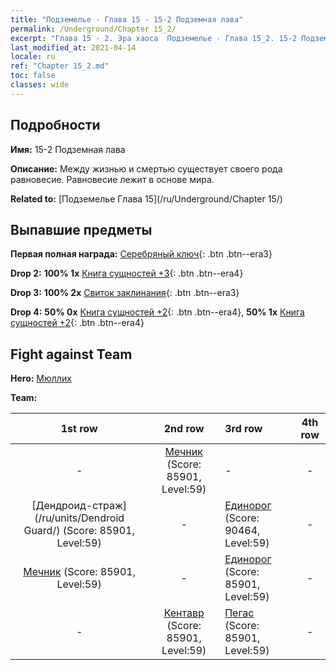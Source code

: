 ```yaml
---
title: "Подземелье - Глава 15 - 15-2 Подземная лава"
permalink: /Underground/Chapter 15_2/
excerpt: "Глава 15 - 2. Эра хаоса  Подземелье - Глава 15_2. 15-2 Подземная лава"
last_modified_at: 2021-04-14
locale: ru
ref: "Chapter 15_2.md"
toc: false
classes: wide
---
```


## Подробности

 **Имя:** 15-2 Подземная лава

 **Описание:** Между жизнью и смертью существует своего рода равновесие. Равновесие лежит в основе мира.

 **Related to:** [Подземелье Глава 15](/ru/Underground/Chapter 15/)

## Выпавшие предметы

 **Первая полная награда:** [Серебряный ключ](/ru/Items/con_693/){: .btn .btn--era3}

 **Drop 2:** **100% 1x** [Книга сущностей +3](/ru/Items/mat_60/){: .btn .btn--era4}

 **Drop 3:** **100% 2x** [Свиток заклинания](/ru/Items/con_694/){: .btn .btn--era3}

 **Drop 4:** **50% 0x** [Книга сущностей +2](/ru/Items/mat_53/){: .btn .btn--era4}, **50% 1x** [Книга сущностей +2](/ru/Items/mat_53/){: .btn .btn--era4}


## Fight against Team
 **Hero:** [Мюллих](/ru/heroes/Mullich/)

 **Team:**


  | 1st row | 2nd row | 3rd row | 4th row |
  |:----:|:----:|:----|:----:|
  | - | [Мечник](/ru/units/Swordsman/) (Score: 85901, Level:59)  | - | - |
  | [Дендроид-страж](/ru/units/Dendroid Guard/) (Score: 85901, Level:59)  | - | [Единорог](/ru/units/Unicorn/) (Score: 90464, Level:59)  | - |
  | [Мечник](/ru/units/Swordsman/) (Score: 85901, Level:59)  | - | [Единорог](/ru/units/Unicorn/) (Score: 85901, Level:59)  | - |
  | - | [Кентавр](/ru/units/Centaur/) (Score: 85901, Level:59)  | [Пегас](/ru/units/Pegasus/) (Score: 85901, Level:59)  | - |


